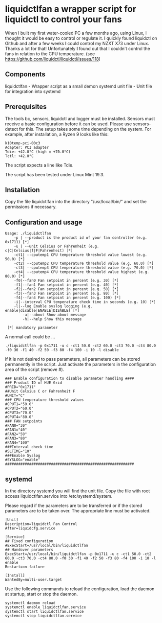 # liquidctlfan a wrapper script for liquidctl to control your fans
When I built my first water-cooled PC a few months ago, using Linux, I thought it would be easy to control or regulate it. I quickly found liquidctl on Github and after a few weeks I could control my NZXT X73 under Linux. Thanks a lot for that!
Unfortunately I found out that I couldn't control the fans in relation to the CPU temperature. (see https://github.com/liquidctl/liquidctl/issues/118)

## Components
liquidctlfan - Wrapper script as a small demon
systemd unit file - Unit file for integration into systemd

## Prerequisites
The tools bc, sensors, liquidctl and logger must be installed.
Sensors must receive a basic configuration before it can be used. Please use sensors-detect for this. The setup takes some time depending on the system. For example, after installation, a Ryzen 9 looks like this:
```
k10temp-pci-00c3
Adapter: PCI adapter
Tdie: +42.0°C (high = +70.0°C)
Tctl: +42.0°C
```
The script expects a line like Tdie.

The script has been tested under Linux Mint 19.3.

## Installation
Copy the file liquidctlfan into the directory "/usr/local/bin/" and set the permissions if necessary.

## Configuration and usage
```
Usage: ./liquidctlfan
	-p | --product is the product id of your fan controller (e.g. 0x1711) [*]
	-u | --unit Celsius or Fahrenheit (e.g. c|C|Celsius|f|F|Fahrenheit) [*]
	-ct1| --cputemp1 CPU temperature threshold value lowest (e.g. 50.0) [*]
	-ct2| --cputemp2 CPU temperature threshold value (e.g. 60.0) [*]
	-ct3| --cputemp3 CPU temperature threshold value (e.g. 70.0) [*]
	-ct4| --cputemp4 CPU temperature threshold value highest (e.g. 80.0) [*]
	-f0|--fan0 Fan setpoint in percent (e.g. 30) [*]
	-f1|--fan1 Fan setpoint in percent (e.g. 40) [*]
	-f2|--fan2 Fan setpoint in percent (e.g. 50) [*]
	-f3|--fan3 Fan setpoint in percent (e.g. 80) [*]
	-f4|--fan4 Fan setpoint in percent (e.g. 100) [*]
	-i|--interval CPU temperature check time in seconds (e.g. 10) [*]
	-l|--log Enable syslog logging (e.g. enable|disable|ENABLE|DISABLE) [*]
        -a|--about Show about message
        -h|--help Show this message

 [*] mandatory parameter
```
A normal call could be ...

`./liquidctlfan -p 0x1711 -u c -ct1 50.0 -ct2 60.0 -ct3 70.0 -ct4 80.0 -f0 30 -f1 40 -f2 50 -f3 80 -f4 100 -i 10 -l disable`

If it is not desired to pass parameters, all parameters can be stored permanently in the script. Just activate the parameters in the configuration area of the script (remove #). 
```
### Enable configuration to disable parameter handling ####
### Product ID of HUE Grid
#PRID="0x1711"
##Unit Celsius C or Fahrenheit F
#UNIT="C"
### CPU temperature threshold values
#CPUT1="50.0"
#CPUT2="60.0"
#CPUT3="70.0"
#CPUT4="80.0"
### FAN setpoints
#FAN0="30"
#FAN1="40"
#FAN2="50"
#FAN3="80"
#FAN4="100"
###Interval check time
#SLTIME="10"
###Enable Syslog
#SYSLOG="enable"
###########################################################
```
## systemd
In the directory systemd you will find the unit file.
Copy the file with root access liquidctlfan.service into /etc/systemd/system.

Please regard if the parameters are to be transferred or if the stored parameters are to be taken over. The appropriate line must be activated.
```
[Unit]
Description=liquidctl Fan Control
After=liquidcfg.service

[Service]
## Fixed configuration
#ExecStart=/usr/local/bin/liquidctlfan
## Handover parameters
ExecStart=/usr/local/bin/liquidctlfan -p 0x1711 -u c -ct1 50.0 -ct2 60.0 -ct3 70.0 -ct4 80.0 -f0 30 -f1 40 -f2 50 -f3 80 -f4 100 -i 10 -l enable
Restart=on-failure

[Install]
WantedBy=multi-user.target 
```
Use the following commands to reload the configuration, load the daemon at startup, start or stop the daemon.

```
systemctl daemon reload
systemctl enable liquidctlfan.service
systemctl start liquidctlfan.service
systemctl stop liquidctlfan.service
```



